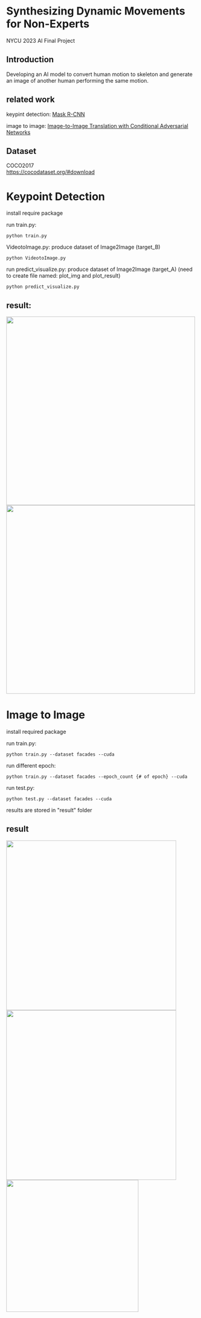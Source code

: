 # Synthesizing Dynamic Movements for Non-Experts
NYCU 2023 AI Final Project

## Introduction
Developing an AI model to convert human motion to skeleton and generate an image of another human performing the same motion.

## related work
keypint detection: [Mask R-CNN](https://arxiv.org/pdf/1703.06870.pdf)

image to image: [Image-to-Image Translation with Conditional Adversarial Networks](https://arxiv.org/abs/1611.07004)

## Dataset
COCO2017  
https://cocodataset.org/#download

# Keypoint Detection
install require package  

run train.py: 
```
python train.py
```
VideotoImage.py: produce dataset of Image2Image (target_B)
```
python VideotoImage.py
```

run predict_visualize.py: produce dataset of Image2Image (target_A)
(need to create file named: plot_img and plot_result) 
```
python predict_visualize.py
```

## result:  
<img src="https://github.com/Joannaaaaaa/Synthesizing-Dynamic-Movements-for-Non-Experts/assets/98182630/ecebcef6-460c-4908-bdd4-00eb17720ca0" width="500">
<img src="https://github.com/Joannaaaaaa/Synthesizing-Dynamic-Movements-for-Non-Experts/assets/98182630/96283f18-9a88-471d-8c97-34e64bb42f2d" width="500" heigh="300">

# Image to Image
install required package

run train.py:

```
python train.py --dataset facades --cuda
```

run different epoch:
```
python train.py --dataset facades --epoch_count {# of epoch} --cuda
```

run test.py:
```
python test.py --dataset facades --cuda
```

results are stored in "result" folder

## result
<img src="https://github.com/navis0721/image/blob/main/688_a.jpg" width="450"> <img src="https://github.com/navis0721/image/blob/main/688_b.jpg" width="450">
<img src="https://github.com/navis0721/image/blob/main/%E8%9E%A2%E5%B9%95%E6%93%B7%E5%8F%96%E7%95%AB%E9%9D%A2%202023-06-09%20191055.png" width="350">

